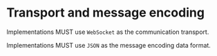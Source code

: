 # Transport and message encoding

Implementations MUST use `WebSocket` as the communication transport.

Implementations MUST use `JSON` as the message encoding data format.
